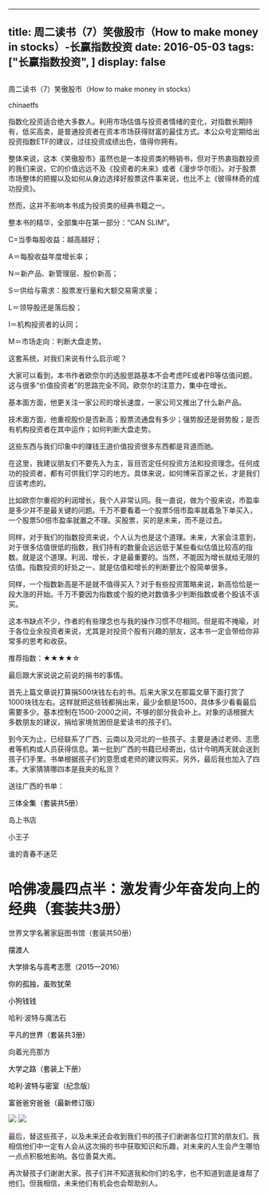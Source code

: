 
---
title:  周二读书（7）笑傲股市（How to make money in stocks）-长赢指数投资
date: 2016-05-03
tags: ["长赢指数投资", ]
display: false
---


## 



周二读书（7）笑傲股市（How to make money in stocks）




chinaetfs




指数化投资适合绝大多数人。利用市场估值与投资者情绪的变化，对指数长期持有，低买高卖，是普通投资者在资本市场获得财富的最佳方式。本公众号定期给出投资指数ETF的建议，过往投资成绩出色，值得你拥有。


整体来说，这本《笑傲股市》虽然也是一本投资类的畅销书，但对于热衷指数投资的我们来说，它的价值远远不及《投资者的未来》或者《漫步华尔街》。对于股票市场整体的把握以及如何从身边选择好股票这件事来说，也比不上《彼得林奇的成功投资》。



然而，这并不影响本书成为投资类的经典书籍之一。



整本书的精华，全部集中在第一部分：“CAN SLIM”。



C=当季每股收益：越高越好；

A＝每股收益年度增长率；

N＝新产品、新管理层、股价新高；

S＝供给与需求：股票发行量和大额交易需求量；

L＝领导股还是落后股；

I＝机构投资者的认同；

M＝市场走向：判断大盘走势。



这套系统，对我们来说有什么启示呢？



大家可以看到，本书作者欧奈尔的选股思路基本不会考虑PE或者PB等估值问题。这与很多“价值投资者”的思路完全不同。欧奈尔的注意力，集中在增长。



基本面方面，他更关注一家公司的增长速度，一家公司又推出了什么新产品。



技术面方面，他重视股价是否新高；股票流通盘有多少；强势股还是弱势股；是否有机构投资者在其中运作；如何判断大盘走势。



这些东西与我们印象中的赚钱王道价值投资很多东西都是背道而驰。



在这里，我建议朋友们不要先入为主，盲目否定任何投资方法和投资理念。任何成功的投资者，都有可供我们学习的地方。具体来说，如何博采百家之长，才是我们应该考虑的。



比如欧奈尔重视的利润增长，我个人非常认同。我一直说，做为个股来说，市盈率是多少并不是最关键的问题。千万不要看着一个股票5倍市盈率就着急下单买入，一个股票50倍市盈率就置之不理。买股票，买的是未来，而不是过去。



同样，对于我们的指数投资来说，个人认为也是这个道理。未来，大家会注意到，对于很多估值很低的指数，我们持有的数量会远远低于某些看似估值比较高的指数。就是这个道理。利润、增长，才是最重要的。当然，不能因为增长就给无限的估值。指数投资的好处之一，就是估值和增长的判断要比个股简单很多。



同样，一个指数新高是不是就不值得买入？对于有些投资策略来说，新高恰恰是一段大涨的开始。千万不要因为指数或个股的绝对数值多少判断指数或者个股该不该买。



这本书缺点不少，作者的有些理念也与我的操作习惯不尽相同。但是瑕不掩瑜，对于各位业余投资者来说，尤其是对投资个股有兴趣的朋友，这本书一定会带给你非常多的思考和收获。



推荐指数：★★★★☆











最后跟大家说说之前说的捐书的事情。



首先上篇文章说打算捐500块钱左右的书。后来大家又在那篇文章下面打赏了1000块钱左右。这样就把这些钱都捐出来，最少金额是1500，具体多少看看最后需要多少。基本控制在1500-2000之间，不够的部分我会补上。对象的话根据大多数朋友的建议，捐给家境贫困但是爱读书的孩子们。



到今天为止，已经联系了广西、云南以及河北的一些孩子。主要是通过老师、志愿者等机构或人员获得信息。第一批到广西的书籍已经寄出，估计今明两天就会送到孩子们手里。书单根据孩子们的意愿或老师的建议购买。另外，最后我也加入了四本。大家猜猜哪四本是我夹的私货？



送往广西的书单：



<a clstag="click|keycount|orderinfo|order_product" target="_blank" title="中国科幻基石丛书·刘慈欣科幻经典：三体全集（套装共5册）" style="color: rgb(0, 0, 0); text-decoration: none;">三体全集（套装共5册）</a>

岛上书店

小王子

谁的青春不迷茫

# 哈佛凌晨四点半：激发青少年奋发向上的经典（套装共3册）

世界文学名著家庭图书馆（套装共50册）

<a clstag="click|keycount|orderinfo|order_product" target="_blank" title="摆渡人" style="color: rgb(0, 0, 0); text-decoration: none;">摆渡人</a>

<a clstag="click|keycount|orderinfo|order_product" target="_blank" title="大学评价与求学成才丛书：大学排名与高考志愿（2015—2016）" style="color: rgb(0, 0, 0); text-decoration: none;">大学排名与高考志愿（2015—2016）</a>

<a clstag="click|keycount|orderinfo|order_product" target="_blank" title="你的孤独，虽败犹荣·谁的青春不迷茫系列之二" style="color: rgb(0, 0, 0); text-decoration: none;">你的孤独，虽败犹荣</a>

<a target="_blank" title="小狗钱钱" style="color: rgb(0, 0, 0); text-decoration: none;">小狗钱钱</a>

哈利·波特与魔法石

<a target="_blank" title="平凡的世界（套装共3册）" style="color: rgb(0, 0, 0); text-decoration: none;">平凡的世界（套装共3册）</a>

向着光亮那方

<a target="_blank" title="大学之路（套装上下册）" style="color: rgb(0, 0, 0); text-decoration: none;">大学之路（套装上下册）</a>

<a target="_blank" title="哈利·波特与密室（纪念版）" style="color: rgb(0, 0, 0); text-decoration: none;">哈利·波特与密室（纪念版）</a>

<a target="_blank" title="富爸爸穷爸爸（最新修订版）" style="color: rgb(0, 0, 0); text-decoration: none;">富爸爸穷爸爸（最新修订版）</a>





<img data-s="300,640" data-type="png" src="http://mmbiz.qpic.cn/mmbiz/SEPick5M9xjP4RODrrMfuQIxtzrrEbkDicAw9uEw31Le5pf7ic1YnH8EHIXHASKibVXbLibp344t3XQgnXvIOCTLg2w/0?wx_fmt=png" style="" data-ratio="0.6258992805755396" data-w=""/>



<img data-s="300,640" data-type="png" src="http://mmbiz.qpic.cn/mmbiz/SEPick5M9xjP4RODrrMfuQIxtzrrEbkDic9nbB6ImC9foFTzYfuuYfn2wsO8ibq5PE7pKPRNgBWfKlv6hRe93cQwA/0?wx_fmt=png" style="" data-ratio="0.6258992805755396" data-w=""/>





最后，替这些孩子，以及未来还会收到我们书的孩子们谢谢各位打赏的朋友们。我相信他们中一定有人会从这次捐的书中获取知识和乐趣，对未来的人生会产生哪怕一点点积极地影响。各位善莫大焉。





再次替孩子们谢谢大家。孩子们并不知道我和你们的名字，也不知道到底是谁帮了他们。但我相信，未来他们有机会也会帮助别人。








